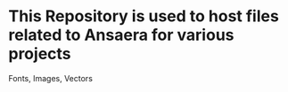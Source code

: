 # This Repository is used to host files related to Ansaera for various projects

Fonts, Images, Vectors

